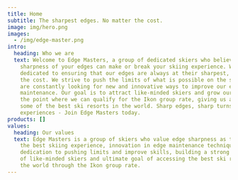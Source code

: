 ```yaml
---
title: Home
subtitle: The sharpest edges. No matter the cost.
image: img/hero.png
images:
  - /img/edge-master.png
intro:
  heading: Who we are
  text: Welcome to Edge Masters, a group of dedicated skiers who believe that the
    sharpness of your edges can make or break your skiing experience. We are
    dedicated to ensuring that our edges are always at their sharpest, no matter
    the cost. We strive to push the limits of what is possible on the slopes and
    are constantly looking for new and innovative ways to improve our edge
    maintenance. Our goal is to attract like-minded skiers and grow our group to
    the point where we can qualify for the Ikon group rate, giving us access to
    some of the best ski resorts in the world. Sharp edges, sharp turns, sharp
    experiences - Join Edge Masters today.
products: []
values:
  heading: Our values
  text: Edge Masters is a group of skiers who value edge sharpness as the key to
    the best skiing experience, innovation in edge maintenance techniques,
    dedication to pushing limits and improve skills, building a strong community
    of like-minded skiers and ultimate goal of accessing the best ski resorts in
    the world through the Ikon group rate.
---
```


